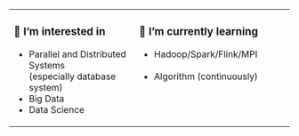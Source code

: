 <table>
<tr valign="top">
<td>
  
### 💖 I’m interested in

- Parallel and Distributed Systems &emsp; &emsp;
  <br> (especially database system)
- Big Data
- Data Science
</td>

<td>
  
### 🌱 I’m currently learning

- Hadoop/Spark/Flink/MPI &emsp; &emsp; &emsp; &emsp; &emsp;
- Algorithm (continuously)             
</td>
</tr>
</table>

